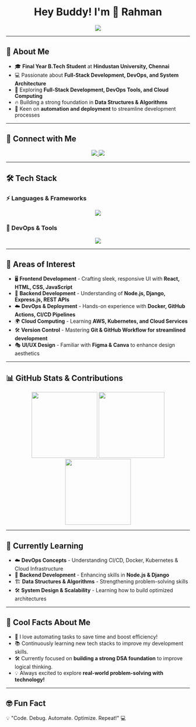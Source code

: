 <h1 align="center">Hey Buddy! I'm <span style="display: inline-block; animation: wave 1s infinite">👋</span> Rahman</h1>
<p align="center">
  <img src="https://readme-typing-svg.herokuapp.com?font=Fira+Code&weight=600&size=24&pause=1000&color=36BCF7&center=true&width=600&lines=Full-Stack+Developer+|+DevOps+Enthusiast;Passionate+Tech+Learner;Exploring+System+Design+&+Cloud" /></p>

---

## 🌟 About Me

- 🎓 **Final Year B.Tech Student** at **Hindustan University, Chennai**
- 💻 Passionate about **Full-Stack Development, DevOps, and System Architecture**
- 🚀 Exploring **Full-Stack Development, DevOps Tools, and Cloud Computing**
- 🔥 Building a strong foundation in **Data Structures & Algorithms**
- 📌 Keen on **automation and deployment** to streamline development processes

---

## 🔗 Connect with Me
<p align="center">
  <a href="https://www.linkedin.com/in/rahman141204">
    <img src="https://img.shields.io/badge/LinkedIn-%230077B5.svg?style=for-the-badge&logo=linkedin&logoColor=white" />
  </a>
  <a href="mailto:rahman14122004@gmail.com">
    <img src="https://img.shields.io/badge/Email-D14836?style=for-the-badge&logo=gmail&logoColor=white" />
  </a>
</p>

---

## 🛠 Tech Stack

### ⚡ Languages & Frameworks
<p align="center">
  <img src="https://skillicons.dev/icons?i=python,java,js,html,css,react,nodejs,django,bootstrap,mongodb,git,postman,docker,linux,nginx&theme=dark" />
</p>

### 🎯 DevOps & Tools
<p align="center">
  <img src="https://skillicons.dev/icons?i=docker,kubernetes,linux,githubactions,jenkins,nginx,aws,bash&theme=dark" />
</p>

---

## 🚀 Areas of Interest

- 🖥 **Frontend Development** - Crafting sleek, responsive UI with **React, HTML, CSS, JavaScript**
- 🔧 **Backend Development** - Understanding of **Node.js, Django, Express.js, REST APIs**
- ☁️ **DevOps & Deployment** - Hands-on experience with **Docker, GitHub Actions, CI/CD Pipelines**
- 🌍 **Cloud Computing** - Learning **AWS, Kubernetes, and Cloud Services**
- 🛠 **Version Control** - Mastering **Git & GitHub Workflow for streamlined development**
- 🎭 **UI/UX Design** - Familiar with **Figma & Canva** to enhance design aesthetics

---

## 📊 GitHub Stats & Contributions
<div align="center">
  <img height="180em" src="https://github-readme-stats.vercel.app/api?username=Ar141204&show_icons=true&theme=transparent&hide_border=true" />
  <img height="180em" src="https://github-readme-streak-stats.herokuapp.com/?user=Ar141204&theme=transparent&hide_border=true" />
  <br>
  <img height="180em" src="https://github-readme-stats.vercel.app/api/top-langs/?username=Ar141204&theme=transparent&hide_border=true&layout=compact" />
</div>

---

## 📖 Currently Learning

- ☁️ **DevOps Concepts** - Understanding CI/CD, Docker, Kubernetes & Cloud Infrastructure
- 🔧 **Backend Development** - Enhancing skills in **Node.js & Django**
- 🏗 **Data Structures & Algorithms** - Strengthening problem-solving skills
- 🛠 **System Design & Scalability** - Learning how to build optimized architectures

---

## 🎯 Cool Facts About Me

- 🚀 I love automating tasks to save time and boost efficiency!
- 📚 Continuously learning new tech stacks to improve my development skills.
- 🛠 Currently focused on **building a strong DSA foundation** to improve logical thinking.
- 💡 Always excited to explore **real-world problem-solving with technology!**

---

## 🤓 Fun Fact
💡 "Code. Debug. Automate. Optimize. Repeat!" 💻

<!-- Crafted with 💖 by Abdul Rahman M -->
